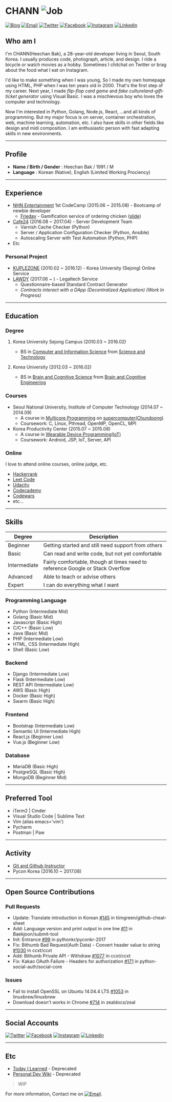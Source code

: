 # CHANN ![Job](https://img.shields.io/badge/looking__for__job-true-brightgreen.svg)

<a href="https://blog.chann.kr">![Blog](https://img.shields.io/badge/blog-blog.chann.kr-303030.svg)</a>
<a href="mailto:chann@chann.kr">![Email](https://img.shields.io/badge/email-chann@chann.kr-ea4335.svg)</a>
<a href="https://twitter.com/channprj">![Twitter](https://img.shields.io/badge/twitter-channprj-1da1f2.svg)</a>
<a href="https://fb.com/channprj">![Facebook](https://img.shields.io/badge/facebook-channprj-3b5998.svg)</a>
<a href="https://instagram.com/channprj">![Instagram](https://img.shields.io/badge/instagram-channprj-e1306c.svg)</a>
<a href="https://kr.linkedin.com/in/channprj">![Linkedin](https://img.shields.io/badge/linkedin-channprj-0077b5.svg)</a>

## Who am I
I'm CHANN(Heechan Bak), a 28-year-old developer living in Seoul, South Korea. I usually produces code, photograph, article, and design. I ride a bicycle or watch movies as a hobby. Sometimes I chitchat on Twitter or brag about the food what I eat on Instagram.

I'd like to make something when I was young, So I made my own homepage using HTML, PHP when I was ten years old in 2000. That's the first step of my career. Next year, I made *flip-flop card game* and *fake cultureland-gift-ticket generator* using Visual Basic. I was a mischievous boy who loves the computer and technology.

Now I'm interested in Python, Golang, Node.js, React, ...and all kinds of programming. But my major focus is on server, container orchestration, web, machine learning, automation, etc. I also have skills in other fields like design and midi composition. I am enthusiastic person with fast adapting skills in new environments.

----

## Profile
* **Name / Birth / Gender** : Heechan Bak / 1991 / M
* **Language** : Korean (Native), English (Limited Working Prociency)

----

## Experience
- [NHN Entertainment](http://www.nhnent.com) 1st CodeCamp (2015.06 ~ 2015.08) - Bootcamp of newbie developer
    - [Frieday](https://github.com/channprj/frieday) - Gamification service of ordering chicken ([slide](https://www.slideshare.net/channprj/frieday))
- [Cafe24](https://www.cafe24.com) (2016.08 ~ 2017.04) - Server Development Team
    - Varnish Cache Checker (Python)
    - Server / Application Configuration Checker (Python, Ansible)
    - Autoscaling Server with Test Automation (Python, PHP)
- Etc

### Personal Project
- [KUPLEZONE](https://kuple.kr) (2010.02 ~ 2016.12) - Korea University (Sejong) Online Service
- [LAWDY](https://lawdy.kr) (2017.06 ~ ) - Legaltech Service
    - Questionnaire-based Standard Contract Generator
    - *Contracts interact with a DApp (Decentralized Application) (Work In Progress)*

----

## Education
### Degree
1. Korea University Sejong Campus (2010.03 ~ 2016.02)
    - BS in [Computer and Information Science](http://kucis.korea.ac.kr) from [Science and Technology](http://st.korea.ac.kr)

2. Korea University (2012.03 ~ 2016.02)
    - BS in [Brain and Cognitive Science](http://brain.korea.ac.kr/bcs/) from [Brain and Cognitive Engineering](http://brain.korea.ac.kr/)

### Courses
* Seoul National University, Institute of Computer Technology (2014.07 ~ 2014.09)
    - A course in [Multicore Programming](http://aces.snu.ac.kr/edu/) on [supercomputer(Chundoong)](http://manycoresoft.co.kr/resources/case_studies/chundoong.shtml)
    - Coursework: C, Linux, Pthread, OpenMP, OpenCL, MPI
* Korea Productivity Center (2015.07 ~ 2015.08)
    - A course in [Wearable Device Programming(IoT)](http://www.rndacademy.or.kr/edu/edu05_iot.asp)
    - Coursework: Android, JSP, IoT, Server, API

### Online
I love to attend online courses, online judge, etc.

* [Hackerrank](https://www.hackerrank.com/channprj)
* [Leet Code](https://leetcode.com/channprj/)
* [Udacity](https://profiles.udacity.com/u/heechanbak)
* [Codecademy](https://www.codecademy.com/channprj)
* [Codewars](http://www.codewars.com/users/channprj)
* etc...

----

## Skills
| Degree       | Description                                        |
|--------------|----------------------------------------------------|
| Beginner     | Getting started and still need support from others |
| Basic        | Can read and write code, but not yet comfortable   |
| Intermediate | Fairly comfortable, though at times need to reference Google or Stack Overflow |
| Advanced     | Able to teach or advise others                     |
| Expert       | I can do everything what I want                    |

### Programming Language
- Python (Intermediate Mid)
- Golang (Basic Mid)
- Javascript (Basic High)
- C/C++ (Basic Low)
- Java (Basic Mid)
- PHP (Intermediate Low)
- HTML, CSS (Intermediate High)
- Shell (Basic Low)

### Backend
- Django (Intermediate Low)
- Flask (Intermediate Low)
- REST API (Intermediate Low)
- AWS (Basic High)
- Docker (Basic High)
- Swarm (Basic High)

### Frontend
- Bootstrap (Intermediate Low)
- Semantic UI (Intermediate High)
- React.js (Beginner Low)
- Vue.js (Beginner Low)

### Database
- MariaDB (Basic High)
- PostgreSQL (Basic High)
- MongoDB (Beginner Mid)

----

## Preferred Tool
- iTerm2 | Cmder
- Visual Studio Code | Sublime Text
- Vim (alias emacs='vim')
- Pycharm
- Postman | Paw

----

## Activity
- [Git and Github Instructor](https://onoffmix.com/event/95827)
- Pycon Korea (2016.10 ~ 2017.08)

----

## Open Source Contributions
### Pull Requests
- Update: Translate introduction in Korean [#145](https://github.com/tiimgreen/github-cheat-sheet/pull/145) in tiimgreen/github-cheat-sheet
- Add: Language version and print output in one line [#11](https://github.com/Baekjoon/submit-tool/pull/11) in Baekjoon/submit-tool
- Init: Entrance [#99](https://github.com/pythonkr/pyconkr-2017/pull/99/commits/e771d4c2af0737a1f56ba5f82a46cd66535a76f1) in pythonkr/pyconkr-2017
- Fix: Bithumb Bad Request(Auth Data) - Convert header value to string [#1030](https://github.com/ccxt/ccxt/pull/1030) in ccxt/ccxt
- Add: Bithumb Private API - Withdraw [#1077](https://github.com/ccxt/ccxt/pull/1077) in ccxt/ccxt
- Fix: Kakao OAuth Failure - Headers for authorization [#171](https://github.com/python-social-auth/social-core/pull/171) in python-social-auth/social-core

### Issues
- Fail to install OpenSSL on Ubuntu 14.04.4 LTS [#1053](https://github.com/Linuxbrew/legacy-linuxbrew/issues/1053) in linuxbrew/linuxbrew
- Download doesn't works in Chrome [#714](https://github.com/zealdocs/zeal/issues/714) in zealdocs/zeal

----

## Social Accounts
<a href="https://twitter.com/channprj">![Twitter](https://img.shields.io/badge/twitter-channprj-1da1f2.svg)</a>
<a href="https://fb.com/channprj">![Facebook](https://img.shields.io/badge/facebook-channprj-3b5998.svg)</a>
<a href="https://instagram.com/channprj">![Instagram](https://img.shields.io/badge/instagram-channprj-e1306c.svg)</a>
<a href="https://kr.linkedin.com/in/channprj">![Linkedin](https://img.shields.io/badge/linkedin-channprj-0077b5.svg)</a>

----

## Etc
* [Today I Learned](https://til.chann.kr) - Deprecated
* [Personal Dev Wiki](https://wiki.chann.kr) - Deprecated
> WIP

For more information, Contact me on <a href="mailto:chann@chann.kr">![Email](https://img.shields.io/badge/email-chann@chann.kr-ea4335.svg)</a>.
